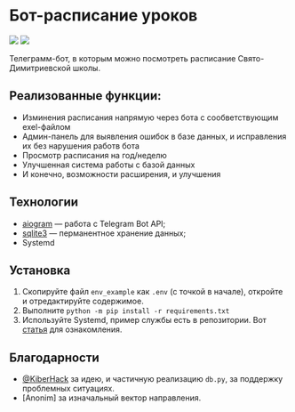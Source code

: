 # Бот-расписание уроков

[<img src="https://img.shields.io/badge/Telegram-%40pravschool__bot-blue">](https://t.me/pravschool_bot)
[<img src="https://img.shields.io/badge/автор-связаться-blue">](https://t.me/agosset15)

Телеграмм-бот, в которым можно посмотреть расписание Свято-Димитриевской школы.

## Реализованные функции:
* Изминения расписания напрямую через бота с сообветствующим exel-файлом
* Админ-панель для выявления ошибок в базе данных, и исправления их без нарушения работв бота
* Просмотр расписания на год/неделю
* Улучшенная система работы с базой данных
* И конечно, возможности расширения, и улучшения

## Технологии

* [aiogram](https://github.com/aiogram/aiogram) — работа с Telegram Bot API;
* [sqlite3](https://docs.python.org/3/library/sqlite3.html) — перманентное хранение данных;
* Systemd

## Установка

1. Скопируйте файл `env_example` как `.env` (с точкой в начале), откройте и отредактируйте содержимое.
2. Выполните `python -m pip install -r requirements.txt`
3. Используйте Systemd, пример службы есть в репозитории. Вот [статья](https://telegra.ph/Sozdanie-servisa-09-21) для ознакомления.

## Благодарности

* [@KiberHack](https://t.me/KiberHack) за идею, и частичную реализацию `db.py`, за поддержку проблемных ситуациях.
* [Anonim] за изначальный вектор направления.
